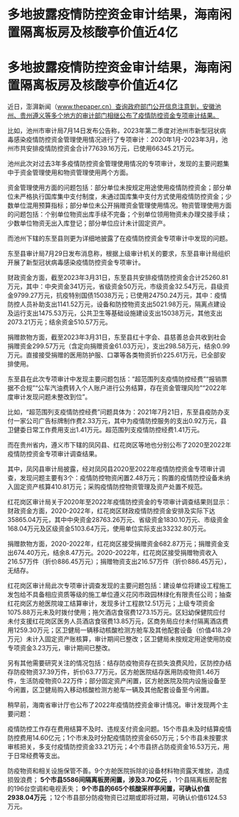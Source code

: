 # 多地披露疫情防控资金审计结果，海南闲置隔离板房及核酸亭价值近4亿

# 多地披露疫情防控资金审计结果，海南闲置隔离板房及核酸亭价值近4亿

近日，澎湃新闻（www.thepaper.cn）查询政府部门公开信息注意到，安徽池州、贵州遵义等多个地方的审计部门相继公布了疫情防控资金专项审计结果。

比如，池州市审计局7月14日发布公告称，2023年第二季度对池州市新型冠状病毒感染疫情防控资金管理使用情况进行了专项审计：2020年1月-2023年3月，池州市共安排疫情防控资金合计77639.16万元，已使用66345.21万元。

池州此次对过去3年多疫情防控资金管理使用情况的专项审计，发现的主要问题集中于资金管理使用和物资管理使用两个方面。

资金管理使用方面的问题包括：部分单位未按规定用途使用疫情防控资金；部分单位未严格执行国库集中支付制度，未通过国库集中支付方式使用疫情防控资金；少数单位混用预算指标；部分单位未公开捐赠资金管理使用情况。物资管理使用方面的问题包括：个别单位物资出库手续不完备；个别单位领用物资未办理交接手续；少数单位物资无出入库登记；部分单位应计未计固定资产。

而池州下辖的东至县则更为详细地披露了在疫情防控资金专项审计中发现的问题。

东至县审计局7月29日发布消息称，根据上级审计机关的要求，东至县审计局组织开展了新型冠状病毒感染疫情防控资金专项审计。

财政资金方面，截至2023年3月31日，东至县共安排疫情防控资金合计25260.81万元，其中：中央资金341万元，省级资金50万元，市级资金32.54万元，县级资金9799.27万元，抗疫特别国债15038万元；已使用24750.24万元，其中：疫情防控人员补助支出1141.52万元，设备和防控物资支出5021.98万元，隔离点建设及运行支出1475.53万元，公共卫生等基础设施建设支出15038万元，其他支出2073.21万元；结余资金510.57万元。

捐赠款物方面，截至2023年3月31日，东至县红十字会、县慈善总会共收到社会捐赠资金299.57万元（含定向捐赠资金61.03万元），支出298.58万元，结余0.99万元。直接接受捐赠的医用防护服、口罩等各类物资折价225.61万元，已全部安排使用。

东至县在此次专项审计中发现主要问题包括：“超范围列支疫情防控经费”“报销票据不合规”“公车汽油费转入个人账户进行公务结算，存在资金管理风险”“2022年度审计发现问题未整改到位”。

比如，“超范围列支疫情防控经费”问题具体为：2021年7月21日，东至县疫防办支付一家公司广告标牌制作费2.33万元，其中为疫情防控服务的支出0.92万元，县卫健委日常工作费用支出1.41万元。超范围列支疫情防控经费1.41万元。

而在贵州省内，遵义市下辖的凤冈县、红花岗区等地也分别公布了2020至2022年疫情防控资金专项审计调查结果。

其中，凤冈县审计局披露，经对凤冈县2020至2022年疫情防控资金专项审计调查，发现问题主要有3个：疫情防控物资闲置2.48万元；购置的疫情防控设备未纳入固定资产核算410.81万元；采购疫情防控物资管理及资产处置不规范。

红花岗区审计局关于2020年至2022年疫情防控资金的专项审计调查结果则显示：财政资金方面，2020-2022年，红花岗区财政疫情防控资金安排及实际下达35865.04万元，其中中央资金28763.26万元、省级资金1830.10万元、市级资金168.04万元及区级资金5103.64万元，使用单位实际支出33232.80万元。

捐赠款物方面，2020-2022年，红花岗区接受捐赠资金682.87万元；捐赠资金支出674.40万元，结余8.47万元。2020-2022年，红花岗区接受捐赠物资收入216.57万件（折价886.45万元）；捐赠物资支出216.57万件（折价886.45万元），无结存。

红花岗区审计局此次专项审计调查发现的主要问题包括：建设单位将建设工程施工发包给不具备相应资质等级的施工单位遵义花冈市政园林绿化有限责任公司；抽查红花岗区方舱医院竣工结算审计，发现多计工程款12.51万元；上级专项资金1075.88万元未及时拨付使用；拖欠酒店食宿费1273.15万元。区妇幼保健院应付未付支援红花岗区医务人员酒店食宿费13.85万元，区商务局应付未付隔离酒店费用1259.30万元；区卫健局一辆移动核酸检测方舱车及其他配套设备（价值418.29万元）未计入固定资产账核算，审计期间已整改；区卫健局未按规定用途使用防疫专项资金3.23万元，审计期间已整改。

另有其他需要研究关注的情况包括：结存防疫物资存在损失浪费风险，区防控办结存防疫物资37.39万件，折价63.77万元，区方舱医院结存医用防疫物资1.46万件，生活防疫物资0.22万件；部分固定资产闲置，区方舱医院及院内设施设备至今闲置，区卫健局购入移动核酸检测方舱车一辆及其他配套设备至今闲置。

稍早前，海南省审计厅也公布了2022年疫情防控资金审计情况。审计发现两个主要问题：

疫情防控工作存在费用结算不及时、违规支付资金问题。15个市县未及时结算疫情防控费用14.60亿元；1个市未及时分配疫情防控资金650万元；5个市县未按要求审核把关，多支付疫情防控资金33.21万元；4个市县挤占防疫资金16.53万元，用于日常经费等支出。

防疫物资和相关设施保管不善。9个方舱医院拆除的设备材料物资露天堆放，造成损毁浪费； **5个市县5586间隔离板房闲置，涉及3.70亿元**
，1个县隔离板房配套的196台空调和电视丢失； **9个市县的665个核酸采样亭闲置，可确认价值2938.04万元**
；12个市县部分防疫物资已过期或即将过期，可确认价值6124.53万元。

